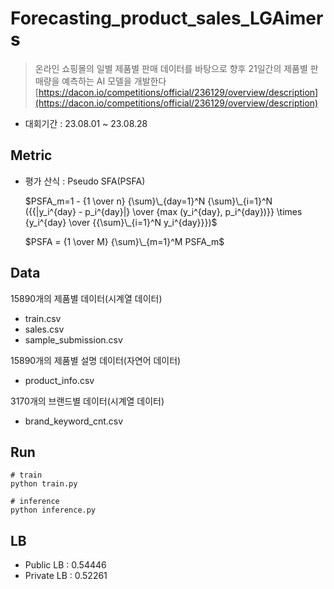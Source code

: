 # Forecasting_product_sales_LGAimers
> 온라인 쇼핑몰의 일별 제품별 판매 데이터를 바탕으로 향후 21일간의 제품별 판매량을 예측하는 AI 모델을 개발한다
> [https://dacon.io/competitions/official/236129/overview/description](https://dacon.io/competitions/official/236129/overview/description)
- 대회기간 : 23.08.01 ~ 23.08.28

## Metric
- 평가 산식 : Pseudo SFA(PSFA)

  $PSFA_m=1 - {1 \over n} {\sum}\_{day=1}^N {\sum}\_{i=1}^N ({{|y_i^{day} - p_i^{day}|} \over {max (y_i^{day}, p_i^{day})}} \times {y_i^{day} \over {{\sum}\_{i=1}^N y_i^{day}}})$

  $PSFA = {1 \over M} {\sum}\_{m=1}^M PSFA_m$

## Data
15890개의 제품별 데이터(시계열 데이터)
- train.csv
- sales.csv
- sample_submission.csv

15890개의 제품별 설명 데이터(자연어 데이터)
- product_info.csv

3170개의 브랜드별 데이터(시계열 데이터)
- brand_keyword_cnt.csv

## Run
```
# train
python train.py

# inference
python inference.py
```

## LB
- Public LB : 0.54446
- Private LB : 0.52261

